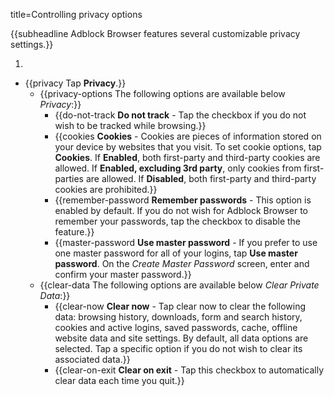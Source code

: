 title=Controlling privacy options

{{subheadline Adblock Browser features several customizable privacy settings.}}

1. <? include open-setting-android ?>
* {{privacy Tap <strong>Privacy</strong>.}}
    * {{privacy-options The following options are available below <em>Privacy</em>:}}
        * {{do-not-track <strong>Do not track</strong> - Tap the checkbox if you do not wish to be tracked while browsing.}}
        * {{cookies <strong>Cookies</strong> - Cookies are pieces of information stored on your device by websites that you visit. To set cookie options, tap <strong>Cookies</strong>. If <strong>Enabled</strong>, both first-party and third-party cookies are allowed. If <strong>Enabled, excluding 3rd party</strong>, only cookies from first-parties are allowed. If <strong>Disabled</strong>, both first-party and third-party cookies are prohibited.}}
        * {{remember-password <strong>Remember passwords</strong> - This option is enabled by default. If you do not wish for Adblock Browser to remember your passwords, tap the checkbox to disable the feature.}}
        * {{master-password <strong>Use master password</strong> - If you prefer to use one master password for all of your logins, tap <strong>Use master password</strong>. On the <em>Create Master Password</em> screen, enter and confirm your master password.}}
    * {{clear-data The following options are available below <em>Clear Private Data</em>:}}
        * {{clear-now <strong>Clear now</strong> - Tap clear now to clear the following data: browsing history, downloads, form and search history, cookies and active logins, saved passwords, cache, offline website data and site settings. By default, all data options are selected. Tap a specific option if you do not wish to clear its associated data.}}
        * {{clear-on-exit <strong>Clear on exit</strong> - Tap this checkbox to automatically clear data each time you quit.}}
